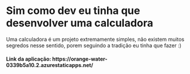 <h1>Sim como dev eu tinha que desenvolver uma calculadora</h1>

<p>Uma calculadora é um projeto extremamente simples, não existem muitos segredos nesse sentido, porem seguindo a tradição eu tinha que fazer :)</p>

<h4>Link da aplicação: https://orange-water-0339b5a10.2.azurestaticapps.net/</h4>
